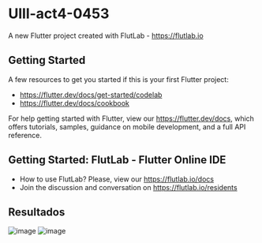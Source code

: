 # Ulll-act4-0453

A new Flutter project created with FlutLab - https://flutlab.io

## Getting Started

A few resources to get you started if this is your first Flutter project:

- https://flutter.dev/docs/get-started/codelab
- https://flutter.dev/docs/cookbook

For help getting started with Flutter, view our
https://flutter.dev/docs, which offers tutorials,
samples, guidance on mobile development, and a full API reference.

## Getting Started: FlutLab - Flutter Online IDE

- How to use FlutLab? Please, view our https://flutlab.io/docs
- Join the discussion and conversation on https://flutlab.io/residents

## Resultados
![image](https://github.com/aecortega/Ulll-act4-0453/assets/143548446/49715186-465f-47a3-ab09-c4a17608c479) ![image](https://github.com/aecortega/Ulll-act4-0453/assets/143548446/646fefae-1b9f-4bcc-bc14-db4d69ae6bae)
